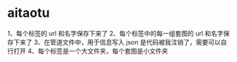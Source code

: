 # aitaotu
1、每个标签的 url 和名字保存下来了
2、每个标签中的每一组套图的 url 和名字保存下来了
3、在管道文件中，用于信息写入  json 是代码被我注销了，需要可以自行打开
4、每个标签是一个大文件夹，每个套图是小文件夹
